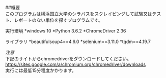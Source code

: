 ##概要  
このプログラムは横浜国立大学のシラバスをスクレイピングして試験又はテスト、レポートのない単位を探すプログラムです。  

実行環境
*windows 10
*Python 3.6.2
*ChromeDriver 2.36

ライブラリ
*beautifulsoup4==4.6.0
*selenium==3.11.0
*tqdm==4.19.7

*注意*  
下記のサイトからchromedriverをダウンロードしてください。  
https://sites.google.com/a/chromium.org/chromedriver/downloads  
実行には最低15分程度かかります。  
